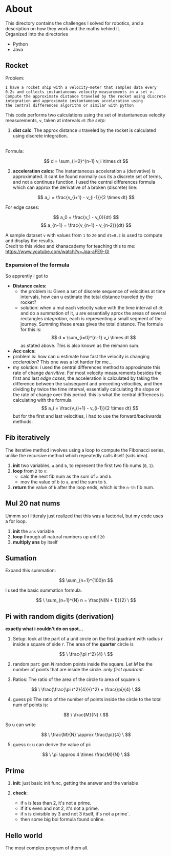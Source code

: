 # About

This directory contains the challenges I solved for robotics, and a description on how they work and the maths behind it.
<br>
Organized into the directories

 - Python
 - Java

## Rocket

Problem: 
```
I have a rocket ship with a velocity-meter that samples data every 
0.2s and collects instantaneous velocity measurements in a set v. 
Compute the approximate distance traveled by the rocket using discrete 
integration and approximate instantaneous acceleration using 
the central differences algorithm or similar with python
```

This code performs two calculations using the set of instantaneous velocity measurements, `v`, taken at intervals `dt` *the setp*:

1. **dist calc**: The approx distance `d` traveled by the rocket is calculated using discrete integration.
<br>
Formula:

$$ d = \sum_{i=0}^{n-1} v_i \times dt $$

2. **acceleration calcs**: The instantaneous acceleration `a` (derivative) is approximated. it cant be found normally cus its a discrete set of terms, and not a continues function. I used the central differences formula which can approx the derivative of a broken (discrete) line:

$$  a_i = \frac{v_{i+1} - v_{i-1}}{2 \times dt} $$

For edge cases:

$$ a_0 = \frac{v_1 - v_0}{dt} $$
$$ a_{n-1} = \frac{v_{n-1} - v_{n-2}}{dt} $$

A sample dataset `v` with values from `1` to `20` and `dt=0.2` is used to compute and display the results.
<br>
Credit to this video and khanacademy for teaching this to me:
<a>https://www.youtube.com/watch?v=Jqa-aFE9-GI</a>


### Expansion of the formula
So apprently i got to 

- **Distance calcs:**
  - the problem is: Given a set of discrete sequence of velocities at time intervals, how can u estimate the total distance traveled by the rocket?
  - solution: when u mul each velocity value with the time interval of `dt` and do a summation of it, u are essentially aprox the areas of several rectangles *integration*, each is representing a small segment of the journey. Summing these areas gives the total distance. The formula for this is: $$ d = \sum_{i=0}^{n-1} v_i \times dt $$ as stated above. This is also known as the reimann sum.
- **Acc calcs:**
 - problem is: how can u estimate how fast the velocity is changing *accleration*? This one was a lot harder for me...
 - my solution: i used the central differences method to approximate this rate of change *derivitive*. For most velocity measurements besides the first and last *edge cases*, the acceleration is calculated by taking the difference between the subsequent and preceding velocities, and then dividing by twice the time interval, essentially calculating the slope or the rate of change over this period. this is what the central diffrences is calculating with the formula $$  a_i = \frac{v_{i+1} - v_{i-1}}{2 \times dt} $$
 but for the first and last velocities, i had to use the forward/backwards methods.
 
## Fib iteratively

The iterative method involves using a loop to compute the Fibonacci series, unlike the recursive method which repeatedly calls itself (sids idea).

1. **init** two variables, `a` and `b`, to represent the first two fib nums (`0`, `1`).
2. **loop** from `2` to `n`:
   - calc the next fib num as the sum of `a` and `b`.
   - mov the value of `b` to `a`, and the sum to `b`.
3. **return** the value of `b` after the loop ends, which is the `n-th` fib num.

## Mul 20 nat nums
Ummm so i litteraly just realized that this was a factorial, but my code uses a for loop.
1. **init** the `ans` variable
2. **loop** through all natural numbers up until `20`
3. **multiply ans** by itself

## Sumation
Expand this summation:

$$ \sum_{n=1}^{100}n $$ 

I used the basic summation formula. 

$$ \ \sum_{n=1}^{N} n = \frac{N(N + 1)}{2} \ $$

## Pi with random digits (derivation)

**exactly what i couldn't do on spot...**
1. Setup: look at the part of a unit circle on the first quadrant with radius *r* inside a square of side *r*. 
   The area of the **quarter** circle is 

$$ \ \frac{\pi r^2}{4} \ $$

2. random part: 
    gen *N* random points inside the square. 
   Let *M* be the number of points that are inside the circle. *only first quadrant*.

3. Ratios:
   The ratio of the area of the circle to area of square is

$$ \ \frac{\frac{\pi r^2}{4}}{r^2} = \frac{\pi}{4} \ $$

4. guess pi:
The ratio of the number of points inside the circle to the 
total num of points is:

$$ \ \frac{M}{N} \ $$

So u can write  

$$ \ \frac{M}{N} \approx \frac{\pi}{4} \ $$

5. guess n:
u can derive the value of pi:

$$ \ \pi \approx 4 \times \frac{M}{N} \ $$

## Prime

1. **init**:
   just basic init func, getting the answer and the variable

2. **check**:
   - if `n` is less than 2, it's not a prime.
   - If it's even and not 2, it's not a prime.
   - if `n` is divisible by 3 and not 3 itself, it's not a prime`.
   - then some big boi formula found online.

## Hello world

The most complex program of them all.